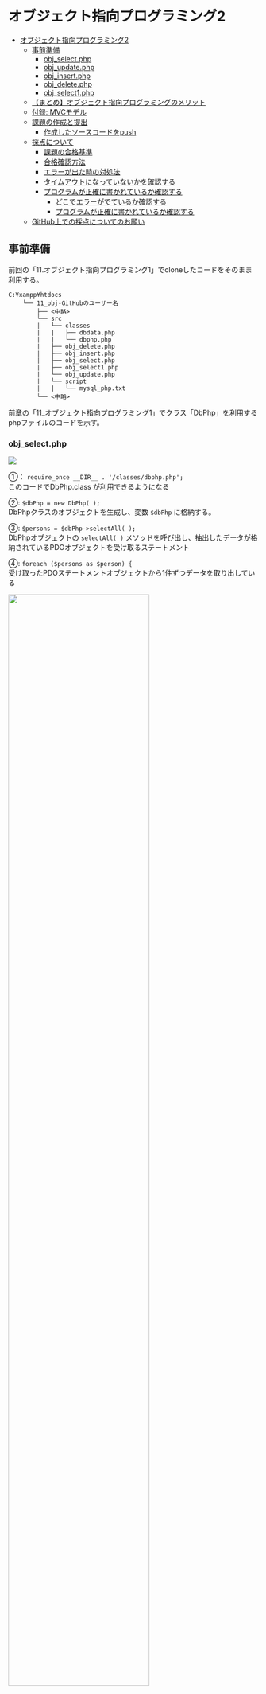 ﻿# オブジェクト指向プログラミング2

- [オブジェクト指向プログラミング2](#オブジェクト指向プログラミング2)
  - [事前準備](#事前準備)
    - [obj\_select.php](#obj_selectphp)
    - [obj\_update.php](#obj_updatephp)
    - [obj\_insert.php](#obj_insertphp)
    - [obj\_delete.php](#obj_deletephp)
    - [obj\_select1.php](#obj_select1php)
  - [【まとめ】オブジェクト指向プログラミングのメリット](#まとめオブジェクト指向プログラミングのメリット)
  - [付録: MVCモデル](#付録-mvcモデル)
  - [課題の作成と提出](#課題の作成と提出)
    - [作成したソースコードをpush](#作成したソースコードをpush)
  - [採点について](#採点について)
    - [課題の合格基準](#課題の合格基準)
    - [合格確認方法](#合格確認方法)
    - [エラーが出た時の対処法](#エラーが出た時の対処法)
    - [タイムアウトになっていないかを確認する](#タイムアウトになっていないかを確認する)
    - [プログラムが正確に書かれているか確認する](#プログラムが正確に書かれているか確認する)
      - [どこでエラーがでているか確認する](#どこでエラーがでているか確認する)
      - [プログラムが正確に書かれているか確認する](#プログラムが正確に書かれているか確認する-1)
  - [GitHub上での採点についてのお願い](#github上での採点についてのお願い)

## 事前準備

前回の「11.オブジェクト指向プログラミング1」でcloneしたコードをそのまま利用する。

```text
C:¥xampp¥htdocs
    └── 11_obj-GitHubのユーザー名
        ├── <中略>
        └── src
        |   └── classes
        |   |   ├── dbdata.php
        |   |   └── dbphp.php
        |   ├── obj_delete.php
        |   ├── obj_insert.php
        |   ├── obj_select.php
        |   ├── obj_select1.php
        |   └── obj_update.php
        |   └── script
        |   |   └── mysql_php.txt
        └── <中略>
```

前章の「11_オブジェクト指向プログラミング1」でクラス「DbPhp」を利用するphpファイルのコードを示す。

<div style="page-break-before:always"></div>

### obj_select.php

![](./images/11/obj_select_code.png)

①： `require_once __DIR__ . '/classes/dbphp.php';`</br>
このコードでDbPhp.class が利用できるようになる

②: `$dbPhp = new DbPhp( );`</br>
DbPhpクラスのオブジェクトを生成し、変数 `$dbPhp` に格納する。

③: `$persons = $dbPhp->selectAll( );`</br>
DbPhpオブジェクトの `selectAll( )` メソッドを呼び出し、抽出したデータが格納されているPDOオブジェクトを受け取るステートメント

④: `foreach ($persons as $person) {`</br>
受け取ったPDOステートメントオブジェクトから1件ずつデータを取り出している 

<img src="./images/11/obj_select_display.png" width="75%">

<div style="page-break-before:always"></div>

### obj_update.php

![](./images/11/obj_update_code.png)
![](./images/11/obj_update_display.png)

<div style="page-break-before:always"></div>

### obj_insert.php

![](./images/11/obj_insert_code.png)
![](./images/11/obj_insert_display.png)

<div style="page-break-before:always"></div>

### obj_delete.php

![](./images/11/obj_delete_code.png)
![](./images/11/obj_delete_display.png)

<div style="page-break-before:always"></div>

### obj_select1.php

![](./images/11/obj_select1_code.png)

1. uid=2が指定されたとき</br>
クエリパラメータを設定した以下のURLにブラウザからアクセスする。</br>
`http://localhost/11_obj-GitHubのユーザー名/src/obj_select1.php?uid=2`</br>
![](./images/11/obj_select1_display1.png)

<div style="page-break-before:always"></div>

2. uidの指定がないとき</br>
以下のURLにブラウザからアクセスする。</br>
`http://localhost/11_obj-GitHubのユーザー名/src/obj_select1.php`</br>
![](./images/11/obj_select1_display2.png)

3. データのないuid=9が指定されたとき</br>
クエリパラメータを設定した以下のURLにブラウザからアクセスする。</br>
`http://localhost/11_obj-GitHubのユーザー名/src/obj_select1.php?uid=9`</br>
![](./images/11/obj_select1_display3.png)

## 【まとめ】オブジェクト指向プログラミングのメリット

オブジェクト指向プログラミングのメリットは、**複雑なロジック部分のコードを分離することができる** ということである。

さらに、PHPのコードを排除した画面用のコード作成することも可能となる。こうして、プログラマーとデザイナーの役割に応じて開発を同時に進めていくことができるようになる。

現状では、こうしたWebアプリケーションの開発で「**MVCモデル**」というデザインパターンがよく利用されており、「CakePHP」や「Laravel」といったフレームワークにもこの「MVCモデル」の概念が取り入られている。（「Ruby on Rails」なども同様）

## 付録: MVCモデル

MVCとはModel・View・Controllerの略で、処理を３つの役割に分割して実装する手法。</br>

![](./images/11/Aspose.Words.a4c93f43-ec41-42b5-b372-9be25bdbba96.013.jpeg)

- Controller: クライアントからのリクエストを直接受け取り処理を行う部分で、ModelやViewを「制御」する。
- Model: 処理のメインロジックやデータアクセスを担当する。
- View: 処理結果として画面表示（HTML出力）を担当する。

処理の流れとしては、以下のようになる。Controllerが最も前面かつ全ての仲介に位置する。

1. Controllerがリクエスト情報を基にModelに処理を依頼
1. Modelはデータと連携して処理を行い、処理結果をControllerに返す
1. Controllerは返ってきた処理結果データをViewに渡す
1. Viewはデータを基にHTML出力処理を行う

## 課題の作成と提出

### 作成したソースコードをpush

pushまでの説明は省略する。忘れた場合は、これより以前の資料を見返し確認すること。

## 採点について

提出した課題はGitHub上で自動採点される。提出後、課題が合格しているかを確認すること。合格していない場合は修正後pushし、再提出すること。

### 課題の合格基準

以下の3つを合格基準とする。

1. obj_update.phpにて、データが正しく更新されること
1. obj_insert.phpにて、データが正しく挿入されること
1. obj_delete.phpにて、データが正しく削除されること

<div style="page-break-before:always"></div>

### 合格確認方法

1. 本課題の[課題ページ](https://classroom.github.com/a/cZKEEdEs)に再度アクセスする。
2. 画面上部にある`Actions`をクリックする。</br>
![](./images/11/acions.png)
1. **一番上**の行に、緑色のチェックが入っていればOK。※その下に赤いばつ印が入っているものがあるが、それは無視する。</br>
![](./images/11/pass.png)

### エラーが出た時の対処法

自動採点がエラーになると、**一番上**の行に赤いばつ印がでる。その場合の解決策を以下に示す。

### タイムアウトになっていないかを確認する

※右端の赤枠で囲まれている箇所に処理時間がでるが、**2分以上**かかっている場合はタイムアウトとなる。
![](./images/11/timeout.png)

なお、タイムアウトの場合は、GitHub上で処理を再開すると解決できる。具体的なタイムアウト解決方法は、

  1. Actionsタブをクリック
  2. タイトルが下記のようにリンクになっているので、クリック</br>
      ![](./images/11/timeout2.png)</br>
  3. Autogradingをクリック</br>
   <img src="./images/11/timeout3.png" width="75%"></br>
   <div style="page-break-before:always"></div>

  4. 赤いばつ印が出ている箇所をクリック</br>
   <img src="./images/11/timeout4.png" width="75%"></br>
  1. `::error::Setup timed out in 120000 milliseconds`のメッセージがあればタイムアウト

  6. 右上に`Re-run jobs`(再実行)のボタンがあるので、`Re-run failed jobs`(失敗した処理だけ再実行)をクリックする。
  ![](./images/11/timeout6.png)</br>
  ![](./images/11/timeout7.png)
  7. タイムアウトにならず2分以内に処理が終了したらOK。※タイムアウトでないエラーは、次の解決策を参照。

<div style="page-break-before:always"></div>

### プログラムが正確に書かれているか確認する

プログラムが正確に書かれているかを確認すること。たとえ、ブラウザの画面でそれっぽく表示されても、自動採点なので融通がきかない。エラーが出た際は、以下を確認すること。

#### どこでエラーがでているか確認する

今回は3つの自動採点(update, insert, delete)があるので、以下の手順で、どごでエラーが出ているか確認する。

1. Actionsタブをクリック
2. タイトルが下記のようにリンクになっているので、クリック
      ![](./images/11/timeout2.png)</br>
3. Autogradingをクリック</br>
   <img src="./images/11/timeout3.png" width="65%"></br>
4. 赤いばつ印が出ている箇所をクリック</br>
  <img src="./images/11/timeout4.png" width="65%"></br>
1. エラーがあるソースコードは、下記画像のように、エラーメッセージが表示されるので、これにエラーが出ているソースコードを特定できる。</br>
<img src="./images/11/error_message.png" width="75%"></br>

#### プログラムが正確に書かれているか確認する

プログラムが正確に書かれているかを確認する。たとえ、ブラウザの画面でそれっぽく表示されても、自動採点ですので融通はききません。エラーが出た際は、サンプルコードと差異がないか確認してください。

<div style="page-break-before:always"></div>

## GitHub上での採点についてのお願い

今回、再度GitHub上での採点をするにあたりお願いがあります。それは、</br>
GitHubに課題をpushする前に、**必ずブラウザで動作確認をしてください。**　理由は下記の2つです。</br>

1. Webアプリケーションはブラウザ上で動作することが前提であるため。
2. GitHubの採点処理時間に上限があるため。</br>
以前の自動採点プログラムと比べ、処理時間の高速化には成功したものの、GitHubの合計処理時間には毎月上限があります。むやみやたらにpushすると、上限に達しかねないので、必ずブラウザ上で正常に動作することを確認してからpushしてください。**エラーの原因が特定できない場合は、お気軽に質問してください。**

